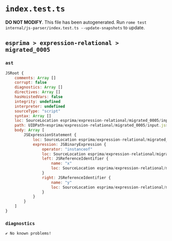 # `index.test.ts`

**DO NOT MODIFY**. This file has been autogenerated. Run `rome test internal/js-parser/index.test.ts --update-snapshots` to update.

## `esprima > expression-relational > migrated_0005`

### `ast`

```javascript
JSRoot {
	comments: Array []
	corrupt: false
	diagnostics: Array []
	directives: Array []
	hasHoistedVars: false
	integrity: undefined
	interpreter: undefined
	sourceType: "script"
	syntax: Array []
	loc: SourceLocation esprima/expression-relational/migrated_0005/input.js 1:0-2:0
	path: UIDPath<esprima/expression-relational/migrated_0005/input.js>
	body: Array [
		JSExpressionStatement {
			loc: SourceLocation esprima/expression-relational/migrated_0005/input.js 1:0-1:14
			expression: JSBinaryExpression {
				operator: "instanceof"
				loc: SourceLocation esprima/expression-relational/migrated_0005/input.js 1:0-1:14
				left: JSReferenceIdentifier {
					name: "x"
					loc: SourceLocation esprima/expression-relational/migrated_0005/input.js 1:0-1:1 (x)
				}
				right: JSReferenceIdentifier {
					name: "y"
					loc: SourceLocation esprima/expression-relational/migrated_0005/input.js 1:13-1:14 (y)
				}
			}
		}
	]
}
```

### `diagnostics`

```
✔ No known problems!

```
